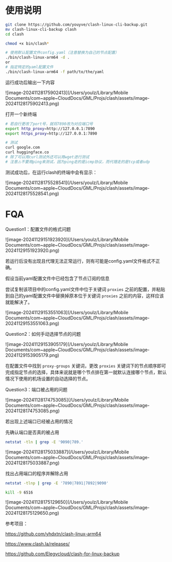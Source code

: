 # 使用说明

```bash
git clone https://github.com/youyve/clash-linux-cli-backup.git
mv clash-linux-cli-backup clash
cd clash

chmod +x bin/clash*

# 使用默认配置文件config.yaml（注意替换为自己的节点配置）
./bin/clash-linux-arm64 -d .
or
# 指定特定的yaml配置文件
./bin/clash-linux-arm64 -f path/to/the/yaml
```

运行成功后输出一下内容

![image-20241128175902413](/Users/youlz/Library/Mobile Documents/com~apple~CloudDocs/GML/Projs/clash/assets/image-20241128175902413.png)

打开一个新终端

```bash
# 若自行更改了port号，就将7890改为对应端口号
export http_proxy=http://127.0.0.1:7890
export https_proxy=http://127.0.0.1:7890

# 测试
curl google.com
curl huggingface.co
# 除了可以用curl测试外还可以用wget进行测试
# 注意⚠️不要用ping来测试，因为ping走的是icmp协议，而代理走的是tcp或者udp
```

测试成功后，在运行clash的终端中会有显示：

![image-20241128175528541](/Users/youlz/Library/Mobile Documents/com~apple~CloudDocs/GML/Projs/clash/assets/image-20241128175528541.png)



# FQA

Question1：配置文件的格式问题

![image-20241129151923920](/Users/youlz/Library/Mobile Documents/com~apple~CloudDocs/GML/Projs/clash/assets/image-20241129151923920.png)

若运行后没有出现且代理无法正常运行，则有可能是config.yaml文件格式不正确。

假设当前yaml配置文件中已经包含了节点订阅的信息

尝试复制该项目中的config.yaml文件中位于关键词 `proxies` 之前的配置，并粘贴到自己的yaml配置文件中替换掉原本位于关键词 `proxies` 之前的内容，这样应该就能解决了。

![image-20241129153551063](/Users/youlz/Library/Mobile Documents/com~apple~CloudDocs/GML/Projs/clash/assets/image-20241129153551063.png)

Question2：如何手动选择节点的问题

![image-20241129153905179](/Users/youlz/Library/Mobile Documents/com~apple~CloudDocs/GML/Projs/clash/assets/image-20241129153905179.png)

在配置文件中找到 `proxy-groups` 关键词，更改 `proxies` 关键词下的节点顺序即可完成指定节点的选择，具体来说就是哪个节点排在第一就默认连接哪个节点，默认情况下使用的机场设置的自动选择的节点。

Question3：端口被占用的问题

![image-20241128174753085](/Users/youlz/Library/Mobile Documents/com~apple~CloudDocs/GML/Projs/clash/assets/image-20241128174753085.png)

若出现上述端口已经被占用的情况

先确认端口是否真的被占用

```bash
netstat -tln | grep -E '9090|789.'
```

![image-20241128175033887](/Users/youlz/Library/Mobile Documents/com~apple~CloudDocs/GML/Projs/clash/assets/image-20241128175033887.png)

找出占用端口的程序并解除占用

```bash 
netstat -tlnp | grep -E '7890|7891|7892|9090'

kill -9 6516
```

![image-20241128175129650](/Users/youlz/Library/Mobile Documents/com~apple~CloudDocs/GML/Projs/clash/assets/image-20241128175129650.png)





参考项目：

https://github.com/yhdxtn/clash-linux-arm64

https://www.clash.la/releases/

https://github.com/Elegycloud/clash-for-linux-backup